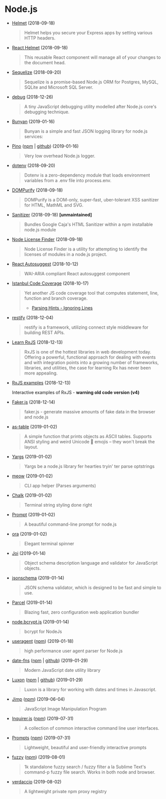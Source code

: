 # Node.js

- [Helmet](https://github.com/helmetjs/helmet) (2018-09-18)

  > Helmet helps you secure your Express apps by setting various HTTP headers.

- [React Helmet](https://github.com/nfl/react-helmet) (2018-09-18)

  > This reusable React component will manage all of your changes to the document head.

- [Sequelize](https://github.com/sequelize/sequelize) (2018-09-20)

  > Sequelize is a promise-based Node.js ORM for Postgres, MySQL, SQLite and Microsoft SQL Server.

- [debug](https://github.com/visionmedia/debug) (2018-12-26)

  > A tiny JavaScript debugging utility modelled after Node.js core's debugging technique.

- [Bunyan](https://github.com/trentm/node-bunyan) (2019-01-16)

  > Bunyan is a simple and fast JSON logging library for node.js services:

- [Pino](https://getpino.io/) ([npm](https://www.npmjs.com/package/pino) | [github](https://github.com/pinojs/pino)) (2019-01-16)

  > Very low overhead Node.js logger.

- [dotenv](https://github.com/motdotla/dotenv) (2018-09-20)

  > Dotenv is a zero-dependency module that loads environment variables from a .env file into process.env.

- [DOMPurify](https://github.com/cure53/DOMPurify) (2018-09-18)

  > DOMPurify is a DOM-only, super-fast, uber-tolerant XSS sanitizer for HTML, MathML and SVG.

- [Sanitizer](https://github.com/theSmaw/Caja-HTML-Sanitizer) (2018-09-18) **[unmaintained]**

  > Bundles Google Caja's HTML Sanitizer within a npm installable node.js module

- [Node License Finder](https://github.com/iandotkelly/nlf) (2018-09-18)

  > Node License Finder is a utility for attempting to identify the licenses of modules in a node.js project.

- [React Autosuggest](https://github.com/moroshko/react-autosuggest) (2018-10-12)

  > WAI-ARIA compliant React autosuggest component

- [Istanbul Code Coverage](https://github.com/istanbuljs) (2018-10-17)

  > Yet another JS code coverage tool that computes statement, line, function and branch coverage.
  >
  > - [Parsing Hints - Ignoring Lines](https://github.com/istanbuljs/nyc#parsing-hints-ignoring-lines)

- [restify](http://restify.com) (2018-12-04)

  > restify is a framework, utilizing connect style middleware for building REST APIs.

- [Learn RxJS](https://www.learnrxjs.io) (2018-12-13)

  > RxJS is one of the hottest libraries in web development today. Offering a powerful, functional approach for dealing with events and with integration points into a growing number of frameworks, libraries, and utilities, the case for learning Rx has never been more appealing.

- [RxJS examples](https://xgrommx.github.io/rx-book/content/observable/observable_instance_methods/index.html) (2018-12-13)

  Interactive examples of RxJS - **warning old code version (v4)**

- [Faker.js](https://github.com/Marak/Faker.js) (2018-12-14)

  > faker.js - generate massive amounts of fake data in the browser and node.js

- [as-table](https://github.com/xpl/as-table) (2019-01-02)

  > A simple function that prints objects as ASCII tables.
  > Supports ANSI styling and weird Unicode 💩 emojis – they won't break the layout.

- [Yargs](https://github.com/yargs/yargs) (2019-01-02)

  > Yargs be a node.js library fer hearties tryin' ter parse optstrings

- [meow](https://github.com/sindresorhus/meow) (2019-01-02)

  > CLI app helper (Parses arguments)

- [Chalk](https://github.com/chalk/chalk) (2019-01-02)

  > Terminal string styling done right

- [Prompt](https://github.com/flatiron/prompt) (2019-01-02)

  > A beautiful command-line prompt for node.js

- [ora](https://github.com/sindresorhus/ora) (2019-01-02)

  > Elegant terminal spinner

- [Joi](https://github.com/hapijs/joi) (2019-01-14)

  > Object schema description language and validator for JavaScript objects.

- [jsonschema](https://github.com/tdegrunt/jsonschema) (2019-01-14)

  > JSON schema validator, which is designed to be fast and simple to use.

- [Parcel](https://github.com/parcel-bundler/parcel) (2019-01-14)

  > Blazing fast, zero configuration web application bundler

- [node.bcrypt.js](https://github.com/kelektiv/node.bcrypt.js) (2019-01-14)

  > bcrypt for NodeJs

- [useragent](https://github.com/3rd-Eden/useragent) ([npm](https://www.npmjs.com/package/useragent)) (2019-01-18)

  > high performance user agent parser for Node.js

- [date-fns](https://date-fns.org) ([npm](https://www.npmjs.com/package/date-fns) | [github](https://github.com/date-fns/date-fns)) (2019-01-29)

  > Modern JavaScript date utility library

- [Luxon](https://moment.github.io/luxon/index.html) ([npm](https://www.npmjs.com/package/luxon) | [github](https://github.com/moment/luxon)) (2019-01-29)

  > Luxon is a library for working with dates and times in Javascript.

- [Jimp](https://github.com/oliver-moran/jimp) ([npm](https://www.npmjs.com/package/jimp)) (2019-06-04)

  > JavaScript Image Manipulation Program
  
- [Inquirer.js](https://github.com/SBoudrias/Inquirer.js) ([npm](https://www.npmjs.com/package/inquirer)) (2019-07-31)

  > A collection of common interactive command line user interfaces.
  
- [Prompts](https://github.com/terkelg/prompts) ([npm](https://www.npmjs.com/package/prompts)) (2019-07-31)

  > Lightweight, beautiful and user-friendly interactive prompts
  
- [fuzzy](https://github.com/mattyork/fuzzy) ([npm](https://www.npmjs.com/package/fuzzy)) (2019-08-01)

  > 1k standalone fuzzy search / fuzzy filter a la Sublime Text's command-p fuzzy file search. Works in both node and browser.
  
- [verdaccio](https://github.com/verdaccio/verdaccio) (2019-08-02)

  > A lightweight private npm proxy registry
